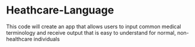 # Heathcare-Language
This code will create an app that allows users to input common medical terminology and receive output that is easy to understand for normal, non-healthcare individuals
